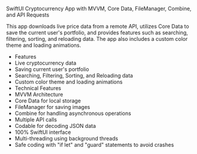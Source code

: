 SwiftUI Cryptocurrency App with MVVM, Core Data, FileManager, Combine, and API Requests

This app downloads live price data from a remote API, utilizes Core Data to save the current user's portfolio, and provides features such as searching, filtering, sorting, and reloading data. The app also includes a custom color theme and loading animations.

- Features
- Live cryptocurrency data
- Saving current user's portfolio
- Searching, Filtering, Sorting, and Reloading data
- Custom color theme and loading animations
- Technical Features
- MVVM Architecture
- Core Data for local storage
- FileManager for saving images
- Combine for handling asynchronous operations
- Multiple API calls
- Codable for decoding JSON data
- 100% SwiftUI interface
- Multi-threading using background threads
- Safe coding with "if let" and "guard" statements to avoid crashes
